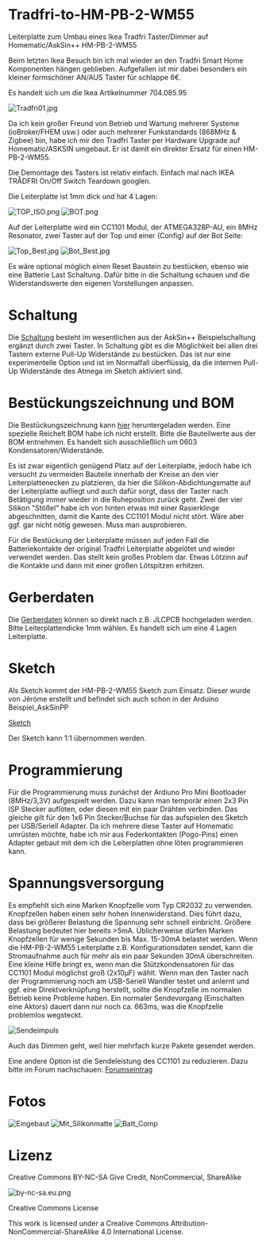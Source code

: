 # Tradfri-to-HM-PB-2-WM55
Leiterplatte zum Umbau eines Ikea Tradfri Taster/Dimmer auf Homematic/AskSin++ HM-PB-2-WM55

Beim letzten Ikea Besuch bin ich mal wieder an den Tradfri Smart Home Komponenten hängen geblieben.
Aufgefallen ist mir dabei besonders ein kleiner formschöner AN/AUS Taster für schlappe 6€.

Es handelt sich um die Ikea Artikelnummer 704.085.95

![Tradfri01.jpg](https://github.com/Asselhead/Tradfri-to-HM-PB-2-WM55/blob/main/Images/Tradfri01.jpg)

Da ich kein großer Freund von Betrieb und Wartung mehrerer Systeme (ioBroker/FHEM usw.) oder auch mehrerer Funkstandards (868MHz & Zigbee) bin,
habe ich mir den Tradfri Taster per Hardware Upgrade auf Homematic/ASKSIN umgebaut. Er ist damit ein direkter Ersatz für einen HM-PB-2-WM55.

Die Demontage des Tasters ist relativ einfach. Einfach mal nach IKEA TRÅDFRI On/Off Switch Teardown googlen.

Die Leiterplatte ist 1mm dick und hat 4 Lagen:

![TOP_ISO.png](https://github.com/Asselhead/Tradfri-to-HM-PB-2-WM55/blob/main/Images/Top.png)
![BOT.png](https://github.com/Asselhead/Tradfri-to-HM-PB-2-WM55/blob/main/Images/Bot.png)

Auf der Leiterplatte wird ein CC1101 Modul, der ATMEGA328P-AU, ein 8MHz Resonator, zwei Taster auf der Top und einer (Config) auf der Bot Seite:

![Top_Best.jpg](https://github.com/Asselhead/Tradfri-to-HM-PB-2-WM55/blob/main/Images/Top_Best.jpg)
![Bot_Best.jpg](https://github.com/Asselhead/Tradfri-to-HM-PB-2-WM55/blob/main/Images/Bot_Best.jpg)

Es wäre optional möglich einen Reset Baustein zu bestücken, ebenso wie eine Batterie Last Schaltung.
Dafür bitte in die Schaltung schauen und die Widerstandswerte den eigenen Vorstellungen anpassen.

# Schaltung

Die [Schaltung](https://github.com/Asselhead/Tradfri-to-HM-PB-2-WM55/blob/main/Docs/TradfritoHM-PB-2-WM55.pdf) besteht im wesentlichen aus der AskSin++ Beispielschaltung ergänzt durch zwei Taster. In Schaltung gibt es die Möglichkeit bei allen drei Tastern externe Pull-Up Widerstände zu bestücken. Das ist nur eine experimentelle Option und ist im Normalfall überflüssíg, da die internen Pull-Up Widerstände des Atmega im Sketch aktiviert sind.

# Bestückungszeichnung und BOM

Die Bestückungszeichnung kann [hier](https://github.com/Asselhead/Tradfri-to-HM-PB-2-WM55/blob/main/Docs/TradfritoHM-PB-2-WM55_Assy.pdf) heruntergeladen werden.
Eine spezielle Reichelt BOM habe ich nicht erstellt. Bitte die Bauteilwerte aus der BOM entnehmen. Es handelt sich ausschließlich um 0603 Kondensatoren/Widerstände.

Es ist zwar eigentlich genügend Platz auf der Leiterplatte, jedoch habe ich versucht zu vermeiden Bauteile innerhalb der Kreise an den vier Leiterplattenecken zu platzieren, da hier die Silikon-Abdichtungsmatte auf der Leiterplatte aufliegt und auch dafür sorgt, dass der Taster nach Betätigung immer wieder in die Ruheposition zurück geht.
Zwei der vier Silikon "Stößel" habe ich von hinten etwas mit einer Rasierklinge abgeschnitten, damit die Kante des CC1101 Modul nicht stört. Wäre aber ggf. gar nicht nötig gewesen. Muss man ausprobieren.

Für die Bestückung der Leiterplatte müssen auf jeden Fall die Batteriekontakte der original Tradfri Leiterplatte abgelötet und wieder verwendet werden. Das stellt kein großes Problem dar.
Etwas Lötzinn auf die Kontakte und dann mit einer großen Lötspitzen erhitzen.

# Gerberdaten

Die [Gerberdaten](https://github.com/Asselhead/Tradfri-to-HM-PB-2-WM55/blob/main/Gerber/Tradfri_to_HM.zip) können so direkt nach z.B. JLCPCB hochgeladen werden. Bitte Leiterplattendicke 1mm wählen. Es handelt sich um eine 4 Lagen Leiterplatte.

# Sketch

Als Sketch kommt der HM-PB-2-WM55 Sketch zum Einsatz. Dieser wurde von Jêróme erstellt und befindet sich auch schon in der Arduino Beispiel_AskSinPP

[Sketch](https://github.com/jp112sdl/Beispiel_AskSinPP/blob/master/examples/HM-PB-2-WM55/HM-PB-2-WM55.ino)

Der Sketch kann 1:1 übernommen werden.

# Programmierung

Für die Programmierung muss zunächst der Ardiuno Pro Mini Bootloader (8MHz/3,3V) aufgespielt werden. Dazu kann man temporär einen 2x3 Pin ISP Stecker auflöten, oder diesen mit ein paar Drähten verbinden. Das gleiche gilt für den 1x6 Pin Stecker/Buchse für das aufspielen des Sketch per USB/Seriell Adapter. Da ich mehrere diese Taster auf Homematic umrüsten möchte, habe ich mir aus Federkontakten (Pogo-Pins) einen Adapter gebaut mit dem ich die Leiterplatten ohne löten programmieren kann.

# Spannungsversorgung

Es empfiehlt sich eine Marken Knopfzelle vom Typ CR2032 zu verwenden. Knopfzellen haben einen sehr hohen Innenwiderstand. Dies führt dazu, dass bei größerer Belastung die Spannung sehr schnell einbricht. Größere Belastung bedeutet hier bereits >5mA. Üblicherweise dürfen Marken Knopfzellen für wenige Sekunden bis Max. 15-30mA belastet werden.
Wenn die HM-PB-2-WM55 Leiterplatte z.B. Konfigurationsdaten sendet, kann die Stromaufnahme auch für mehr als ein paar Sekunden 30mA überschreiten. Eine kleine Hilfe bringt es, wenn man die Stützkondensatoren für das CC1101 Modul möglichst groß (2x10µF) wählt. Wenn man den Taster nach der Programmierung noch am USB-Seriell Wandler testet und anlernt und ggf. eine Direktverknüpfung herstellt, sollte die Knopfzelle im normalen Betrieb keine Probleme haben.
Ein normaler Sendevorgang (Einschalten eine Aktors) dauert dann nur noch ca. 663ms, was die Knopfzelle problemlos wegsteckt. 

![Sendeimpuls](https://github.com/Asselhead/Tradfri-to-HM-PB-2-WM55/blob/main/Images/Power_662ms.png)

Auch das Dimmen geht, weil hier mehrfach kurze Pakete gesendet werden.

Eine andere Option ist die Sendeleistung des CC1101 zu reduzieren. Dazu bitte im Forum nachschauen:
[Forumseintrag](https://homematic-forum.de/forum/viewtopic.php?f=76&t=70114)

# Fotos
![Eingebaut](https://github.com/Asselhead/Tradfri-to-HM-PB-2-WM55/blob/main/Images/Eingebaut.jpg)
![Mit_Silikonmatte](https://github.com/Asselhead/Tradfri-to-HM-PB-2-WM55/blob/main/Images/Mit_Silikonmatte.jpg)
![Batt_Comp](https://github.com/Asselhead/Tradfri-to-HM-PB-2-WM55/blob/main/Images/Batt_Comp.jpg)

# Lizenz

Creative Commons BY-NC-SA
Give Credit, NonCommercial, ShareAlike

![by-nc-sa.eu.png](https://github.com/Asselhead/Arduino-Pro-Mini-RF/blob/master/Images/by-nc-sa.eu.png)

Creative Commons License

This work is licensed under a Creative Commons Attribution-NonCommercial-ShareAlike 4.0 International License.


